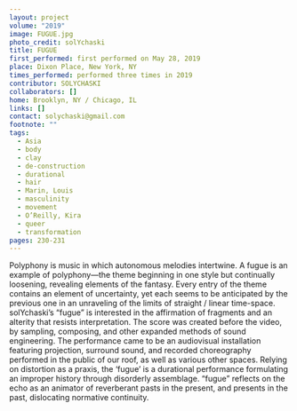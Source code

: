 ```yaml
---
layout: project
volume: "2019"
image: FUGUE.jpg
photo_credit: solYchaski
title: FUGUE
first_performed: first performed on May 28, 2019
place: Dixon Place, New York, NY
times_performed: performed three times in 2019
contributor: SOLYCHASKI
collaborators: []
home: Brooklyn, NY / Chicago, IL
links: []
contact: solychaski@gmail.com
footnote: ""
tags:
  - Asia
  - body
  - clay
  - de-construction
  - durational
  - hair
  - Marin, Louis
  - masculinity
  - movement
  - O’Reilly, Kira
  - queer
  - transformation
pages: 230-231
---
```


Polyphony is music in which autonomous melodies intertwine. A fugue is an example of polyphony—the theme beginning in one style but continually loosening, revealing elements of the fantasy. Every entry of the theme contains an element of uncertainty, yet each seems to be anticipated by the previous one in an unraveling of the limits of straight / linear time-space. solYchaski’s “fugue” is interested in the affirmation of fragments and an alterity that resists interpretation. The score was created before the video, by sampling, composing, and other expanded methods of sound engineering. The performance came to be an audiovisual installation featuring projection, surround sound, and recorded choreography performed in the public of our roof, as well as various other spaces. Relying on distortion as a praxis, the ‘fugue’ is a durational performance formulating an improper history through disorderly assemblage. “fugue” reflects on the echo as an animator of reverberant pasts in the present, and presents in the past, dislocating normative continuity.
